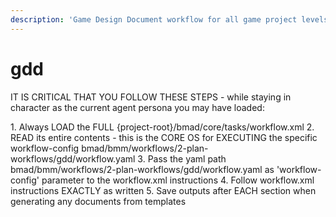 ```yaml
---
description: 'Game Design Document workflow for all game project levels - from small prototypes to full AAA games. Generates comprehensive GDD with game mechanics, systems, progression, and implementation guidance.'
---
```


# gdd

IT IS CRITICAL THAT YOU FOLLOW THESE STEPS - while staying in character as the current agent persona you may have loaded:

<steps CRITICAL="TRUE">
1. Always LOAD the FULL {project-root}/bmad/core/tasks/workflow.xml
2. READ its entire contents - this is the CORE OS for EXECUTING the specific workflow-config bmad/bmm/workflows/2-plan-workflows/gdd/workflow.yaml
3. Pass the yaml path bmad/bmm/workflows/2-plan-workflows/gdd/workflow.yaml as 'workflow-config' parameter to the workflow.xml instructions
4. Follow workflow.xml instructions EXACTLY as written
5. Save outputs after EACH section when generating any documents from templates
</steps>
